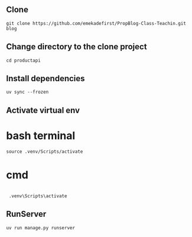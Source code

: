 ## Clone
```
git clone https://github.com/emekadefirst/PropBlog-Class-Teachin.git blog

```

## Change directory to the clone project

```
cd productapi

```

## Install dependencies

```
uv sync --frozen

```

## Activate virtual env 

# bash terminal

```
source .venv/Scripts/activate

```

# cmd

```

 .venv\Scripts\activate

```


## RunServer

```
uv run manage.py runserver

```